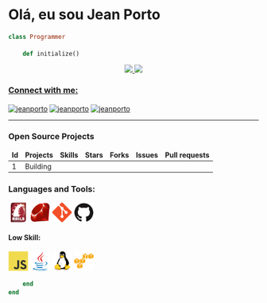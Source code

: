 # Olá, eu sou Jean Porto

```ruby 
class Programmer

	def initialize() 
```
<div align="center">
  <a href="https://github.com/jcsporto">
  <img height="180em" src="https://github-readme-stats.vercel.app/api?username=jcsporto&show_icons=true&theme=dracula&include_all_commits=true&count_private=true"/>
  <img height="180em" src="https://github-readme-stats.vercel.app/api/top-langs/?username=jcsporto&layout=compact&langs_count=7&theme=dracula"/>
</div>
<p align="left">
    <h3 align="left">Connect with me:</h3>
    <a href="https://www.linkedin.com/in/jeanport0/" target="_blank"><img align="center" src="https://github.com/jcsporto/jcsporto/blob/master/linkedin.png?raw=true" alt="jeanporto" height="30" width="40" /></a>
    <!--
    <a href="" target="_blank"><img align="center" src="https://github.com/jcsporto/jcsporto/blob/master/telegram.png?raw=true" alt="jeanporto" height="30" width="40"/></a>
    -->
    <a href="https://www.instagram.com/jeanport0/" target="_blank"><img align="center" src="https://github.com/jcsporto/jcsporto/blob/master/instagram.png?raw=true" alt="jeanporto" height="30" width="40"/></a>
    <a href="https://www.facebook.com/jeanport0" target="_blank"><img align="center" src="https://github.com/jcsporto/jcsporto/blob/master/facebook.png?raw=true" alt="jeanporto" height="30" width="40" /></a>    
</p>

---

<h3>Open Source Projects</h3>
<table>
    <thead align="center">
        <tr border: none;>
            <td><b>Id</b></td>
	    <td><b>Projects</b></td>
	    <td><b>Skills</b></td>
            <td><b>Stars</b></td>
            <td><b>Forks</b></td>
            <td><b>Issues</b></td>
            <td><b>Pull requests</b></td>
        </tr>
    </thead>
    <tbody>
	<tr>
		<td>1</td>
            	<td>Building</td>
		<td></td>
            	<td></td>
            	<td></td>
           	<td></td>
            	<td></td>
        </tr>	
    </tbody>
</table>
<!--
 <img align="right" alt="GIF" src="https://github.com/jcsporto/jcsporto/blob/master/code.gif?raw=true" width="70%" height="400px" />
-->
<h3 align="left">Languages and Tools:</h3>
    <p align="left">
        <a href="https://stackshare.io/rails" target="_blank"><img src="https://github.com/devicons/devicon/raw/master/icons/rails/rails-original-wordmark.svg" alt="rails" width="40" height="40" /></a>
        <a href="https://stackshare.io/ruby" target="_blank"><img src="https://github.com/devicons/devicon/raw/master/icons/ruby/ruby-original.svg" alt="ruby" width="40" height="40" /></a>
        <a href="https://stackshare.io/git" target="_blank"><img src="https://github.com/devicons/devicon/raw/master/icons/git/git-original.svg" alt="git" width="40" height="40" /></a>
        <a href="https://stackshare.io/github" target="_blank"><img src="https://github.com/devicons/devicon/raw/master/icons/github/github-original.svg" alt="github" width="40" height="40" /></a>
        <h4 align="left">Low Skill:</h4>
	<a href="https://stackshare.io/javascript" target="_blank"><img src="https://github.com/devicons/devicon/raw/master/icons/javascript/javascript-original.svg" alt="javascript" width="40" height="40" /></a>
	<a href="https://stackshare.io/java" target="_blank"><img src="https://github.com/devicons/devicon/raw/master/icons/java/java-original.svg" alt="java" width="40" height="40" /></a>
	<a href="https://stackshare.io/linux" target="_blank"><img src="https://github.com/devicons/devicon/raw/master/icons/linux/linux-original.svg" alt="linux" width="40" height="40" /></a>	
        <a href="https://stackshare.io/search/q=aws" target="_blank"><img src="https://github.com/devicons/devicon/raw/master/icons/amazonwebservices/amazonwebservices-original.svg" alt="aws" width="40" height="40" /></a>
	<!--
        <a href="https://stackshare.io/docker" target="_blank"><img src="https://github.com/devicons/devicon/raw/master/icons/docker/docker-original.svg" alt="docker" width="40" height="40" /></a>       
	<a href="https://stackshare.io/postgresql" target="_blank"><img src="https://github.com/devicons/devicon/raw/master/icons/postgresql/postgresql-original.svg" alt="postgresql" width="40" height="40" /></a>
	-->
    </p>

```ruby 
	end 
end 
```
